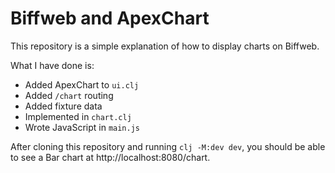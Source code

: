 # Biffweb and ApexChart

This repository is a simple explanation of how to display charts on Biffweb.

What I have done is: 

- Added ApexChart to `ui.clj`
- Added `/chart` routing
- Added fixture data
- Implemented in `chart.clj`
- Wrote JavaScript in `main.js`

After cloning this repository and running `clj -M:dev dev`, you should be able to see a Bar chart at http://localhost:8080/chart.


